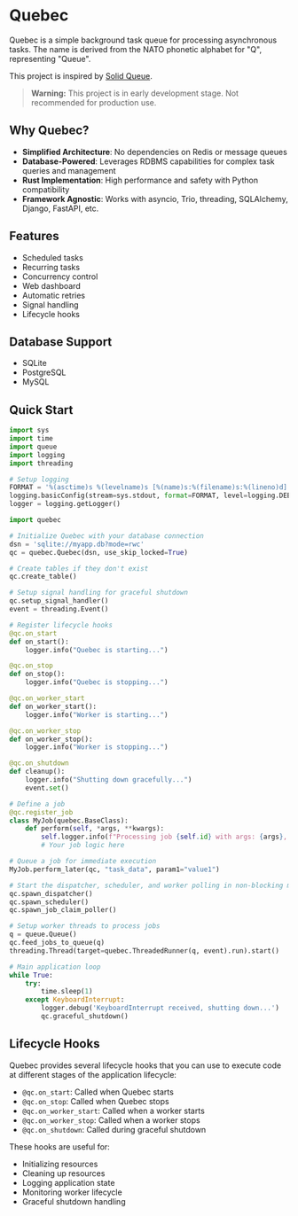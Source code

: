 # Quebec

Quebec is a simple background task queue for processing asynchronous tasks. The name is derived from the NATO phonetic alphabet for "Q", representing "Queue".

This project is inspired by [Solid Queue](https://github.com/rails/solid_queue).

> **Warning:** This project is in early development stage. Not recommended for production use.

## Why Quebec?

- **Simplified Architecture**: No dependencies on Redis or message queues
- **Database-Powered**: Leverages RDBMS capabilities for complex task queries and management
- **Rust Implementation**: High performance and safety with Python compatibility
- **Framework Agnostic**: Works with asyncio, Trio, threading, SQLAlchemy, Django, FastAPI, etc.

## Features

- Scheduled tasks
- Recurring tasks
- Concurrency control
- Web dashboard
- Automatic retries
- Signal handling
- Lifecycle hooks

## Database Support

- SQLite
- PostgreSQL
- MySQL

## Quick Start

```python
import sys
import time
import queue
import logging
import threading

# Setup logging
FORMAT = '%(asctime)s %(levelname)s [%(name)s:%(filename)s:%(lineno)d]: %(message)s'
logging.basicConfig(stream=sys.stdout, format=FORMAT, level=logging.DEBUG)
logger = logging.getLogger()

import quebec

# Initialize Quebec with your database connection
dsn = 'sqlite://myapp.db?mode=rwc'
qc = quebec.Quebec(dsn, use_skip_locked=True)

# Create tables if they don't exist
qc.create_table()

# Setup signal handling for graceful shutdown
qc.setup_signal_handler()
event = threading.Event()

# Register lifecycle hooks
@qc.on_start
def on_start():
    logger.info("Quebec is starting...")

@qc.on_stop
def on_stop():
    logger.info("Quebec is stopping...")

@qc.on_worker_start
def on_worker_start():
    logger.info("Worker is starting...")

@qc.on_worker_stop
def on_worker_stop():
    logger.info("Worker is stopping...")

@qc.on_shutdown
def cleanup():
    logger.info("Shutting down gracefully...")
    event.set()

# Define a job
@qc.register_job
class MyJob(quebec.BaseClass):
    def perform(self, *args, **kwargs):
        self.logger.info(f"Processing job {self.id} with args: {args}, kwargs: {kwargs}")
        # Your job logic here

# Queue a job for immediate execution
MyJob.perform_later(qc, "task_data", param1="value1")

# Start the dispatcher, scheduler, and worker polling in non-blocking mode
qc.spawn_dispatcher()
qc.spawn_scheduler()
qc.spawn_job_claim_poller()

# Setup worker threads to process jobs
q = queue.Queue()
qc.feed_jobs_to_queue(q)
threading.Thread(target=quebec.ThreadedRunner(q, event).run).start()

# Main application loop
while True:
    try:
        time.sleep(1)
    except KeyboardInterrupt:
        logger.debug('KeyboardInterrupt received, shutting down...')
        qc.graceful_shutdown()
```

## Lifecycle Hooks

Quebec provides several lifecycle hooks that you can use to execute code at different stages of the application lifecycle:

- `@qc.on_start`: Called when Quebec starts
- `@qc.on_stop`: Called when Quebec stops
- `@qc.on_worker_start`: Called when a worker starts
- `@qc.on_worker_stop`: Called when a worker stops
- `@qc.on_shutdown`: Called during graceful shutdown

These hooks are useful for:
- Initializing resources
- Cleaning up resources
- Logging application state
- Monitoring worker lifecycle
- Graceful shutdown handling
